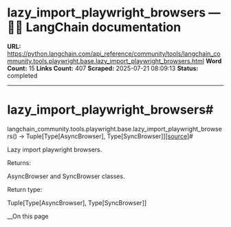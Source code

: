 # lazy_import_playwright_browsers — 🦜🔗 LangChain  documentation

**URL:** https://python.langchain.com/api_reference/community/tools/langchain_community.tools.playwright.base.lazy_import_playwright_browsers.html
**Word Count:** 15
**Links Count:** 407
**Scraped:** 2025-07-21 08:09:13
**Status:** completed

---

# lazy\_import\_playwright\_browsers\#

langchain\_community.tools.playwright.base.lazy\_import\_playwright\_browsers\(\) → Tuple\[Type\[AsyncBrowser\], Type\[SyncBrowser\]\][\[source\]](https://python.langchain.com/api_reference/_modules/langchain_community/tools/playwright/base.html#lazy_import_playwright_browsers)\#     

Lazy import playwright browsers.

Returns:     

AsyncBrowser and SyncBrowser classes.

Return type:     

Tuple\[Type\[AsyncBrowser\], Type\[SyncBrowser\]\]

__On this page